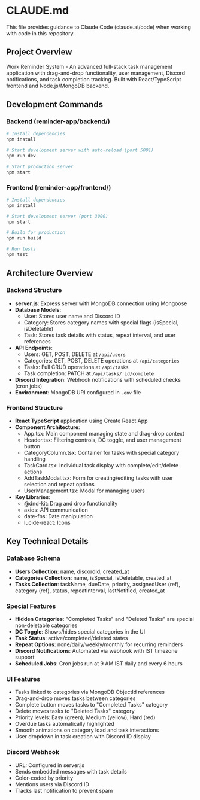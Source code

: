 # CLAUDE.md

This file provides guidance to Claude Code (claude.ai/code) when working with code in this repository.

## Project Overview

Work Reminder System - An advanced full-stack task management application with drag-and-drop functionality, user management, Discord notifications, and task completion tracking. Built with React/TypeScript frontend and Node.js/MongoDB backend.

## Development Commands

### Backend (reminder-app/backend/)

```bash
# Install dependencies
npm install

# Start development server with auto-reload (port 5001)
npm run dev

# Start production server
npm start
```

### Frontend (reminder-app/frontend/)

```bash
# Install dependencies
npm install

# Start development server (port 3000)
npm start

# Build for production
npm run build

# Run tests
npm test
```

## Architecture Overview

### Backend Structure

- **server.js**: Express server with MongoDB connection using Mongoose
- **Database Models**:
  - User: Stores user name and Discord ID
  - Category: Stores category names with special flags (isSpecial, isDeletable)
  - Task: Stores task details with status, repeat interval, and user references
- **API Endpoints**:
  - Users: GET, POST, DELETE at `/api/users`
  - Categories: GET, POST, DELETE operations at `/api/categories`
  - Tasks: Full CRUD operations at `/api/tasks`
  - Task completion: PATCH at `/api/tasks/:id/complete`
- **Discord Integration**: Webhook notifications with scheduled checks (cron jobs)
- **Environment**: MongoDB URI configured in `.env` file

### Frontend Structure

- **React TypeScript** application using Create React App
- **Component Architecture**:
  - App.tsx: Main component managing state and drag-drop context
  - Header.tsx: Filtering controls, DC toggle, and user management button
  - CategoryColumn.tsx: Container for tasks with special category handling
  - TaskCard.tsx: Individual task display with complete/edit/delete actions
  - AddTaskModal.tsx: Form for creating/editing tasks with user selection and repeat options
  - UserManagement.tsx: Modal for managing users
- **Key Libraries**:
  - @dnd-kit: Drag and drop functionality
  - axios: API communication
  - date-fns: Date manipulation
  - lucide-react: Icons

## Key Technical Details

### Database Schema

- **Users Collection**: name, discordId, created_at
- **Categories Collection**: name, isSpecial, isDeletable, created_at
- **Tasks Collection**: taskName, dueDate, priority, assignedUser (ref), category (ref), status, repeatInterval, lastNotified, created_at

### Special Features

- **Hidden Categories**: "Completed Tasks" and "Deleted Tasks" are special non-deletable categories
- **DC Toggle**: Shows/hides special categories in the UI
- **Task Status**: active/completed/deleted states
- **Repeat Options**: none/daily/weekly/monthly for recurring reminders
- **Discord Notifications**: Automated via webhook with IST timezone support
- **Scheduled Jobs**: Cron jobs run at 9 AM IST daily and every 6 hours

### UI Features

- Tasks linked to categories via MongoDB ObjectId references
- Drag-and-drop moves tasks between categories
- Complete button moves tasks to "Completed Tasks" category
- Delete moves tasks to "Deleted Tasks" category
- Priority levels: Easy (green), Medium (yellow), Hard (red)
- Overdue tasks automatically highlighted
- Smooth animations on category load and task interactions
- User dropdown in task creation with Discord ID display

### Discord Webhook

- URL: Configured in server.js
- Sends embedded messages with task details
- Color-coded by priority
- Mentions users via Discord ID
- Tracks last notification to prevent spam
